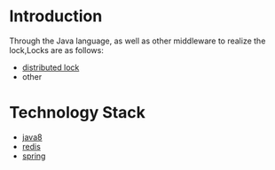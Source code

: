 # Introduction
Through the Java language, as well as other middleware to realize the lock,Locks are as follows:
- [distributed lock](https://github.com/JeremyWang2009/blogs/issues/20)
- other
# Technology Stack
- [java8](https://docs.oracle.com/javase/8/docs/) 
- [redis](https://redis.io/)
- [spring](https://spring.io/)
